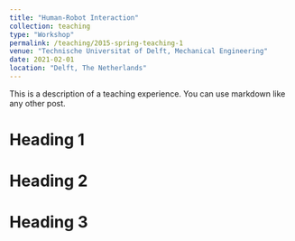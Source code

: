 ```yaml
---
title: "Human-Robot Interaction"
collection: teaching
type: "Workshop"
permalink: /teaching/2015-spring-teaching-1
venue: "Technische Universitat of Delft, Mechanical Engineering"
date: 2021-02-01
location: "Delft, The Netherlands"
---
```


This is a description of a teaching experience. You can use markdown like any other post.

Heading 1
======

Heading 2
======

Heading 3
======
